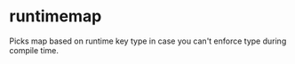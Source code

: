 # runtimemap

Picks map based on runtime key type in case you can't enforce type during compile time.